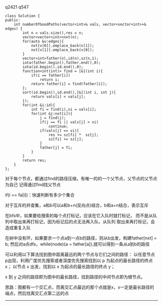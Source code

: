 q2421 q547
```
class Solution {
public:
    int numberOfGoodPaths(vector<int>& vals, vector<vector<int>>& edges) {
        int n = vals.size(),res = n;
        vector<vector<int>>nxt(n);
        for(auto &v:edges){
            nxt[v[0]].emplace_back(v[1]);
            nxt[v[1]].emplace_back(v[0]);
        }
        vector<int>father(n),id(n),sz(n,1);
        iota(father.begin(),father.end(),0);
        iota(id.begin(),id.end(),0);
        function<int(int)> find = [&](int i){
            if(i == father[i])
                return i;
            return father[i] = find(father[i]);
        };
        sort(id.begin(),id.end(),[&](int i, int j){
            return vals[i] < vals[j];
        });
        for(int &i:id){
            int fi = find(i),vi = vals[i];
            for(int &j:nxt[i]){
                j = find(j);
                if(j == fi || vals[j] > vi)
                    continue;
                if(vals[j] == vi){
                    res += sz[fi] *  sz[j];
                    sz[fi] += sz[j];  
                }
                father[j] = fi;
            }
        }
        return res;
    }
};
```
对于每个节点，都通过find的路径压缩，有唯一的的一个父节点，父节点的父节点为自己
记得通过find找父节点

if(i == fa[i])：快速判断有多少个集合

对于互斥的并查集，a和b可以a和b+n(反向点)结合，b和a+n结合，表示互斥

在bfs中，如果要给搜索的每个点打标记，应该在它入队时就打标记，
而不是从队列中取出来再打标记，因为标记后的点无法再入队，从队列
取出来再打标记，会造成重复入队

在树中没有环，如果要求一个点a到一点b的路径，则从b出发，构建father[nxt] = b;
然后对a点dfs，while(node){a = father[a]},就可以得到一条从a到b的路径 

可以利用以下算法找到图中距离最远的两个节点与它们之间的路径：
以任意节点 p出现，利用广度优先搜索或者深度优先搜索找到以 p 为起点的最长路径的终点 x；
以节点 x 出发，找到以 x 为起点的最长路径的终点 y；

x 到 y 之间的路径即为图中的最长路径，找到路径的中间节点即为根节点。

思路：图都有一个交汇点，而离交汇点最远的那个点就是x，x一定是最长路径的端点，然后找离交汇点第二远的点
***
